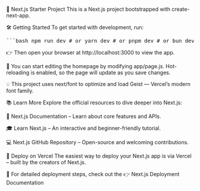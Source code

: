 🚀 Next.js Starter Project
This is a Next.js project bootstrapped with create-next-app.

🛠️ Getting Started
To get started with development, run:

<pre lang="markdown">```bash npm run dev # or yarn dev # or pnpm dev # or bun dev ```</pre>

👉 Then open your browser at http://localhost:3000 to view the app.

📝 You can start editing the homepage by modifying app/page.js.
Hot-reloading is enabled, so the page will update as you save changes.

💡 This project uses next/font to optimize and load Geist — Vercel’s modern font family.

📚 Learn More
Explore the official resources to dive deeper into Next.js:

📖 Next.js Documentation – Learn about core features and APIs.

🎓 Learn Next.js – An interactive and beginner-friendly tutorial.

💻 Next.js GitHub Repository – Open-source and welcoming contributions.

🚢 Deploy on Vercel
The easiest way to deploy your Next.js app is via Vercel – built by the creators of Next.js.

🧾 For detailed deployment steps, check out the
👉 Next.js Deployment Documentation
